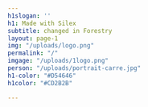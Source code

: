 ```yaml
---
h1slogan: ''
h1: Made with Silex
subtitle: changed in Forestry
layout: page-1
img: "/uploads/logo.png"
permalink: "/"
imgage: "/uploads/1logo.png"
person: "/uploads/portrait-carre.jpg"
h1-color: "#D54646"
h1color: "#CD2B2B"

---
```

